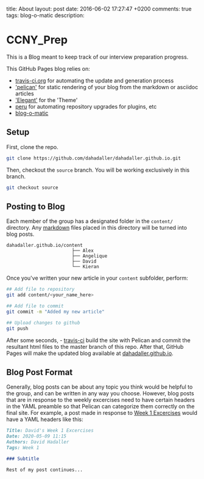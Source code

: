 title: About
layout: post
date: 2016-06-02 17:27:47 +0200
comments: true
tags: blog-o-matic
description:

# CCNY_Prep

This is a Blog meant to keep track of our interview preparation progress. 

This GitHub Pages blog relies on:
- [travis-ci.org](https://travis-ci.org) for automating the update and generation process
- ['pelican'](https://blog.getpelican.com/) for static rendering of your blog from the markdown or asciidoc articles
- ['Elegant'](https://github.com/Pelican-Elegant/elegant) for the 'Theme'
- [peru](https://github.com/buildinspace/peru) for automating repository upgrades for plugins, etc
- [blog-o-matic](https://github.com/iranzo/blog-o-matic/blob/master/README.md)


## Setup

First, clone the repo.

```bash
git clone https://github.com/dahadaller/dahadaller.github.io.git

```

Then, checkout the `source` branch. You will be working exclusively in this branch. 
```bash
git checkout source
```


## Posting to Blog

Each member of the group has a designated folder in the `content/` directory. Any [markdown](https://www.markdownguide.org/cheat-sheet/) files placed in this directory will be turned into blog posts.

```
dahadaller.github.io/content
                        ├── Alex
                        ├── Angelique
                        ├── David
                        └── Kieran
```



Once you've written your new article in your `content` subfolder, perform:

~~~sh
## Add file to repository
git add content/<your_name_here>

## Add file to commit
git commit -m "Added my new article"

## Upload changes to github
git push
~~~

After some seconds, - [travis-ci](https://travis-ci.org) build the site with Pelican and commit the resultant html files to the master branch of this repo. After that, GitHub Pages will make the updated blog available at [dahadaller.github.io](https://dahadaller.github.io/).


## Blog Post Format

Generally, blog posts can be about any topic you think would be helpful to the group, and can be written in any way you choose. However, blog posts that are in response to the weekly excercises need to have certain headers in the YAML preamble so that Pelican can categorize them correctly on the final site. For example, a post made in response to [Week 1 Excercises](https://dahadaller.github.io/blog/2020/05/09/week-1-excercises/) would have a YAML headers like this:

```markdown
Title: David's Week 1 Excercises
Date: 2020-05-09 11:15
Authors: David Hadaller
Tags: Week 1

### Subtitle 

Rest of my post continues...

```
